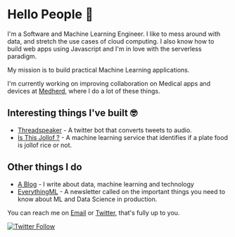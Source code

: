 # Hello People 👋

<!--
**chidindu-ogbonna/chidindu-ogbonna** is a ✨ _special_ ✨ repository because its `README.md` (this file) appears on your GitHub profile.
-->
I'm a Software and Machine Learning Engineer. I like to mess around with data, and stretch the use cases of cloud computing. I also know how to build web apps using Javascript and I'm in love with the serverless paradigm.

My mission is to build practical Machine Learning applications.

I'm currently working on improving collaboration on Medical apps and devices at [Medherd](https://medherd.com), where I do a lot of these things.

## Interesting things I've built 🤓 
* [Threadspeaker](https://twitter.com/threadspeaker) - A twitter bot that converts tweets to audio.
* [Is This Jollof ?](https://isthisjollof.com) - A machine learning service that identifies if a plate food is jollof rice or not.

## Other things I do
* [A Blog](https://chidinduogbonna.com/blog) - I write about data, machine learning and technology 
* [EverythingML](https://everythingml.com) - A newsletter called on the important things you need to know about ML and Data Science in production.
<!-- List the projects done
* DAtahorror - Does so so so an so-->

You can reach me on  [Email](mailto:hello@chidinduogbonna.com) or [Twitter](https://twitter.com/chidinduogbonna), that's fully up to you.


[![Twitter Follow](https://img.shields.io/twitter/follow/chidinduogbonna?label=Follow&style=social)](https://twitter.com/chidinduogbonna)
